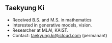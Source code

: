 ## Taekyung Ki

- Received B.S. and M.S. in mathematics
- Interested in generative models, vision.
- Researcher at MLAI, KAIST.
- Contact: taekyung.ki@icloud.com (permanant)
